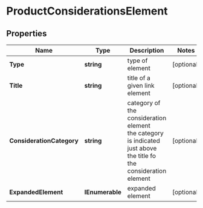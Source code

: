 # ProductConsiderationsElement


## Properties

| Name | Type | Description | Notes |
|------------ | ------------- | ------------- | -------------|
**Type** | **string** | type of element |[optional]|
**Title** | **string** | title of a given link element |[optional]|
**ConsiderationCategory** | **string** | category of the consideration element<br>the category is indicated just above the title fo the consideration element |[optional]|
**ExpandedElement** | **IEnumerable<BaseSerpApiProductConsiderationExpandedElementItem>** | expanded element |[optional]|